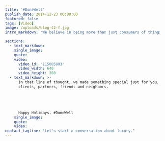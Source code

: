 ```yaml
---
title: '#DoneWell'
publish_date: 2014-12-23 00:00:00
featured: false
tags: [Video]
image: /uploads/blog-42-f.jpg
intro_markdown: 'We believe in being more than just consumers of things. So this holiday we celebrate makers: anyone who sets themselves to the dogged pursuit of the worthwhile.​'

sections:
  - text_markdown:
    single_image:
    quote:
    video:
      video_id: '115005803'
      video_width: 640
      video_height: 360
  - text_markdown: >-
      In that line of thought, we made something special just for you, our
      clients, partners, friends and neighbors.





      Happy Holidays. #DoneWell​
    single_image:
    quote:
    video:
contact_tagline: "Let's start a conversation about luxury."
---
```



